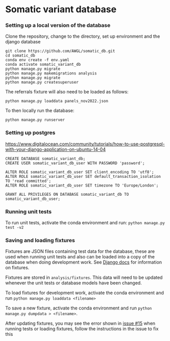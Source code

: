 # Somatic variant database

### Setting up a local version of the database

Clone the repository, change to the directory, set up environment and the django database
```
git clone https://github.com/AWGL/somatic_db.git
cd somatic_db
conda env create -f env.yaml
conda activate somatic_variant_db
python manage.py migrate
python manage.py makemigrations analysis
python manage.py migrate
python manage.py createsuperuser
```

The referrals fixture will also need to be loaded as follows:
```
python manage.py loaddata panels_nov2022.json
```

To then locally run the database:
```
python manage.py runserver
```


### Setting up postgres

https://www.digitalocean.com/community/tutorials/how-to-use-postgresql-with-your-django-application-on-ubuntu-14-04

```
CREATE DATABASE somatic_variant_db;
CREATE USER somatic_variant_db_user WITH PASSWORD 'password';

ALTER ROLE somatic_variant_db_user SET client_encoding TO 'utf8';
ALTER ROLE somatic_variant_db_user SET default_transaction_isolation TO 'read committed';
ALTER ROLE somatic_variant_db_user SET timezone TO 'Europe/London';

GRANT ALL PRIVILEGES ON DATABASE somatic_variant_db TO somatic_variant_db_user;
```

### Running unit tests

To run unit tests, activate the conda environment and run: `python manage.py test -v2`

### Saving and loading fixtures

Fixtures are JSON files containing test data for the database, these are used when running unit tests and also can be loaded into a copy of the database when doing development work. See [Django docs](https://docs.djangoproject.com/en/4.0/howto/initial-data/) for information on fixtures.

Fixtures are stored in `analysis/fixtures`. This data will need to be updated whenever the unit tests or database models have been changed.

To load fixtures for development work, activate the conda environment and run `python manage.py loaddata <filename>`

To save a new fixture, activate the conda environment and run `python manage.py dumpdata > <filename>`. 

After updating fixtures, you may see the error shown in [issue #15](https://github.com/AWGL/somatic_db/issues/15) when running tests or loading fixtures, follow the instructions in the issue to fix this
